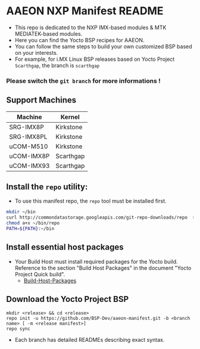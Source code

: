 # AAEON NXP Manifest README
- This repo is dedicated to the NXP IMX-based modules & MTK MEDIATEK-based modules.
- Here you can find the Yocto BSP recipes for AAEON.
- You can follow the same steps to build your own customized BSP based on your interests.
- For example, for i.MX Linux BSP releases based on Yocto Project `Scarthgap`, the branch is `scarthgap`

### **Please switch the `git branch` for more informations !**

## Support Machines
|  Machine  |   Kernel  |
|-----------| --------- |
| SRG-IMX8P | Kirkstone |
| SRG-IMX8PL| Kirkstone |
|uCOM-M510  | Kirkstone |
|uCOM-IMX8P | Scarthgap |
|uCOM-IMX93 | Scarthgap |

## Install the `repo` utility:
- To use this manifest repo, the `repo` tool must be installed first.
```bash
mkdir ~/bin
curl http://commondatastorage.googleapis.com/git-repo-downloads/repo  > ~/bin/repo
chmod a+x ~/bin/repo
PATH=${PATH}:~/bin
```
## Install essential host packages
- Your Build Host must install required packages for the Yocto build. Reference to the section "Build Host Packages" in the document "Yocto Project Quick build".
    - [Build-Host-Packages](https://docs.yoctoproject.org/5.0.3/brief-yoctoprojectqs/index.html#build-host-packages)
## Download the Yocto Project BSP
```plaintext
mkdir <release> && cd <release>
repo init -u https://github.com/BSP-Dev/aaeon-manifest.git -b <branch name> [ -m <release manifest>]
repo sync
```
- Each branch has detailed READMEs describing exact syntax.